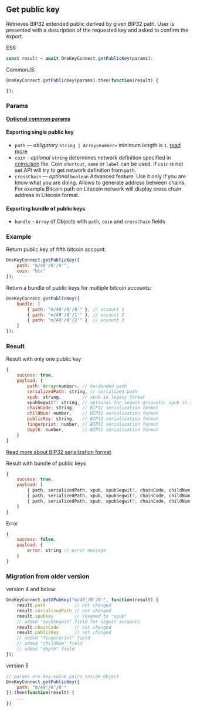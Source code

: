 ## Get public key
Retrieves BIP32 extended public derived by given BIP32 path.
User is presented with a description of the requested key and asked to confirm the export.

ES6
```javascript
const result = await OneKeyConnect.getPublicKey(params);
```

CommonJS
```javascript
OneKeyConnect.getPublicKey(params).then(function(result) {

});
```

### Params
[****Optional common params****](./commonParams)
#### Exporting single public key
* `path` — *obligatory* `string | Array<number>` minimum length is `1`. [read more](./path)
* `coin` - *optional* `string` determines network definition specified in [coins.json](https://github.com/OneKeyHQ/connect/blob/onekey/src/data/coins.json) file. Coin `shortcut`, `name` or `label` can be used. If `coin` is not set API will try to get network definition from `path`.
* `crossChain` — *optional* `boolean` Advanced feature. Use it only if you are know what you are doing. Allows to generate address between chains. For example Bitcoin path on Litecoin network will display cross chain address in Litecoin format.

#### Exporting bundle of public keys
- `bundle` - `Array` of Objects with `path`, `coin` and `crossChain` fields

### Example
Return public key of fifth bitcoin account:
```javascript
OneKeyConnect.getPublicKey({
    path: "m/49'/0'/4'",
    coin: "btc"
});
```
Return a bundle of public keys for multiple bitcoin accounts:
```javascript
OneKeyConnect.getPublicKey({
    bundle: [
        { path: "m/49'/0'/0'" }, // account 1
        { path: "m/49'/0'/1'" }, // account 2
        { path: "m/49'/0'/2'" }  // account 3
    ]
});
```

### Result
Result with only one public key
```javascript
{
    success: true,
    payload: {
        path: Array<number>, // hardended path
        serializedPath: string, // serialized path
        xpub: string,        // xpub in legacy format
        xpubSegwit?: string, // optional for segwit accounts: xpub in segwit format
        chainCode: string,   // BIP32 serialization format
        childNum: number,    // BIP32 serialization format
        publicKey: string,   // BIP32 serialization format
        fingerprint: number, // BIP32 serialization format
        depth: number,       // BIP32 serialization format
    }
}
```
[Read more about BIP32 serialization format](https://github.com/bitcoin/bips/blob/master/bip-0032.mediawiki#Serialization_format)

Result with bundle of public keys
```javascript
{
    success: true,
    payload: [
        { path, serializedPath, xpub, xpubSegwit?, chainCode, childNum, publicKey, fingerprint, depth }, // account 1
        { path, serializedPath, xpub, xpubSegwit?, chainCode, childNum, publicKey, fingerprint, depth }, // account 2
        { path, serializedPath, xpub, xpubSegwit?, chainCode, childNum, publicKey, fingerprint, depth }  // account 3
    ]
}
```
Error
```javascript
{
    success: false,
    payload: {
        error: string // error message
    }
}
```

### Migration from older version

version 4 and below:
```javascript
OneKeyConnect.getXPubKey("m/49'/0'/0'", function(result) {
    result.path           // not changed
    result.serializedPath // not changed
    result.xpubkey        // renamed to "xpub"
    // added "xpubSegwit" field for segwit accounts
    result.chainCode      // not changed
    result.publicKey      // not changed
    // added "fingerprint" field
    // added "childNum" field
    // added "depth" field
});
```
version 5
```javascript
// params are key-value pairs inside Object
OneKeyConnect.getPublicKey({ 
    path: "m/49'/0'/0'" 
}).then(function(result) {
    ...
})
```
